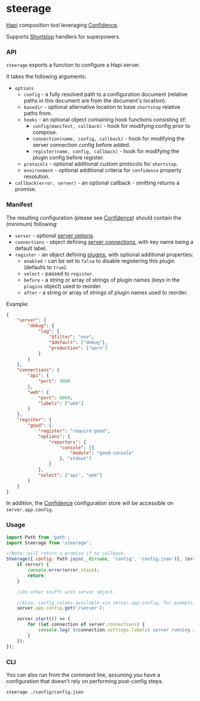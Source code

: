 # steerage

[Hapi](http://hapijs.com) composition tool leveraging [Confidence](https://github.com/hapijs/confidence).

Supports [Shortstop](https://github.com/krakenjs/shortstop) handlers for superpowers.

### API

`steerage` exports a function to configure a Hapi server.

It takes the following arguments:

- `options`
    - `config` - a fully resolved path to a configuration document (relative paths in this document are from the document's location).
    - `basedir` - optional alternative location to base `shortstop` relative paths from.
    - `hooks` - an optional object containing hook functions consisting of:
        - `config(manifest, callback)` - hook for modifying config prior to compose.
        - `connection(name, config, callback)` - hook for modifying the server connection config before added.
        - `register(name, config, callback)` - hook for modifying the plugin config before register.
    - `protocols` - optional additional custom protocols for `shortstop`.
    - `environment` - optional additional criteria for `confidence` property resolution.
- `callback(error, server)` - an optional callback - omitting returns a promise.

### Manifest

The resulting configuration (please see [Confidence](https://github.com/hapijs/confidence)) should contain the (minimum) following:

- `server` - optional [server options](http://hapijs.com/api#new-serveroptions).
- `connections` - object defining [server connections](http://hapijs.com/api#serverconnectionoptions), with key name being a default label.
- `register` - an object defining [plugins](http://hapijs.com/api#plugins), with optional additional properties:
    - `enabled` - can be set to `false` to disable registering this plugin (defaults to `true`).
    - `select` - passed to `register`.
    - `before` - a string or array of strings of plugin names (keys in the `plugins` object) used to reorder.
    - `after` - a string or array of strings of plugin names used to reorder.

Example:

```json
{
    "server": {
        "debug": {
            "log": {
                "$filter": "env",
                "$default": ["debug"],
                "production": ["warn"]
            }
        }
    },
    "connections": {
        "api": {
            "port": 9000
        },
        "web": {
            "port": 8000,
            "labels": ["web"]
        }
    },
    "register": {
        "good": {
            "register": "require:good",
            "options": {
                "reporters": {
                    "console": [{
                        "module": "good-console"
                    }, "stdout"]
                }
            },
            "select": ["api", "web"]
        }
    }
}
```

In addition, the [Confidence](https://github.com/hapijs/confidence) configuration store will be accessible on `server.app.config`.

### Usage

```javascript
import Path from 'path';
import Steerage from 'steerage';

//Note: will return a promise if no callback.
Steerage({ config: Path.join(__dirname, 'config', 'config.json')}, (error, server) => {
    if (error) {
        console.error(error.stack);
        return;
    }

    //Do other stuffs with server object.

    //Also, config values available via server.app.config, for example:
    server.app.config.get('/server');

    server.start(() => {
        for (let connection of server.connections) {
            console.log(`${connection.settings.labels} server running at ${connection.info.uri}`)
        }
    });
});
```

### CLI

You can also run from the command line, assuming you have a configuration that doesn't rely on performing post-config steps.

```shell
steerage ./config/config.json
```
